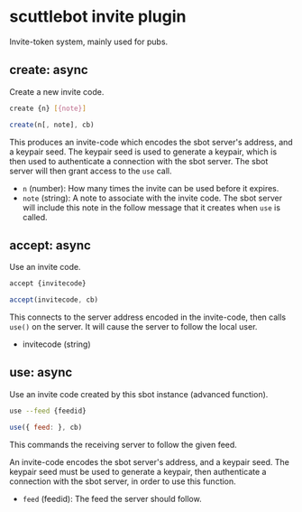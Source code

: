 # scuttlebot invite plugin

Invite-token system, mainly used for pubs.


## create: async

Create a new invite code.

```bash
create {n} [{note}]
```

```js
create(n[, note], cb)
```

This produces an invite-code which encodes the sbot server's address, and a keypair seed.
The keypair seed is used to generate a keypair, which is then used to authenticate a connection with the sbot server.
The sbot server will then grant access to the `use` call.

- `n` (number): How many times the invite can be used before it expires.
- `note` (string): A note to associate with the invite code. The sbot server will
    include this note in the follow message that it creates when `use` is
    called.



## accept: async

Use an invite code.

```bash
accept {invitecode}
```

```js
accept(invitecode, cb)
```

This connects to the server address encoded in the invite-code, then calls `use()` on the server.
It will cause the server to follow the local user.

 - invitecode (string)


## use: async

Use an invite code created by this sbot instance (advanced function).

```bash
use --feed {feedid}
```

```js
use({ feed: }, cb)
```

This commands the receiving server to follow the given feed.

An invite-code encodes the sbot server's address, and a keypair seed.
The keypair seed must be used to generate a keypair, then authenticate a connection with the sbot server, in order to use this function.

 - `feed` (feedid): The feed the server should follow.

